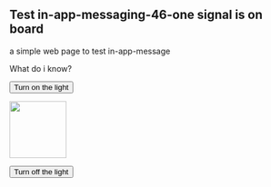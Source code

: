 <!DOCTYPE html>
<html>

 <head>
        
 <script>

 </script>
</head> 

<body>

<h2>Test in-app-messaging-46-one signal is on board</h2>

<p>a simple web page to test in-app-message </p>

<p>What do i know?</p>

<button onclick="document.getElementById('myImage').src='https://www.google.com/images/srpr/logo4w.png'">Turn on the light</button>

<img id="myImage" src="https://www.google.com/images/srpr/logo4w.png" style="width:100px">

<button onclick="document.getElementById('myImage').src='https://www.google.com/images/srpr/logo4w.png'">Turn off the light</button>



<script src="https://cdn.onesignal.com/sdks/OneSignalSDK.js" async></script>

<script> 
var OneSignal = OneSignal || [];
</script>
	
<script>

OneSignal.push(["init", {
  appId: "aed47042-40cf-4f9a-9d75-b11579f02f17",
  // Your other init settings
}]);

OneSignal.push(function() {
  OneSignal.on('permissionPromptDisplay', function () {
    console.log("The prompt displayed");
  });
});

OneSignal.push(function() {
  OneSignal.registerForPushNotifications();
});



OneSignal.push(["getNotificationPermission", function(permission) {
    console.log("Site Notification Permission:", permission);
    // (Output) Site Notification Permission: default
}]);

OneSignal.push(function() {
  /* These examples are all valid */
  OneSignal.getUserId(function(userId) {
    console.log("OneSignal User ID:", userId);
    // (Output) OneSignal User ID: 270a35cd-4dda-4b3f-b04e-41d7463a2316    
  });


</script>	
   <!-- Pushe.init("5ej158r7z9r8278e");
    Pushe.subscribe();
-->

</body>
</html>
